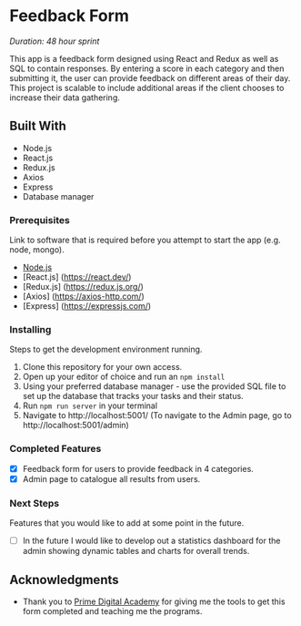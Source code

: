 # Feedback Form

_Duration: 48 hour sprint_

This app is a feedback form designed using React and Redux as well as SQL to contain responses. By entering a score in each category and then submitting it, the user can provide feedback on different areas of their day. This project is scalable to include additional areas if the client chooses to increase their data gathering.

## Built With

- Node.js 
- React.js 
- Redux.js 
- Axios 
- Express 
- Database manager

### Prerequisites

Link to software that is required before you attempt to start the app (e.g. node, mongo).

- [Node.js](https://nodejs.org/en/)
- [React.js] (https://react.dev/)
- [Redux.js] (https://redux.js.org/)
- [Axios] (https://axios-http.com/)
- [Express] (https://expressjs.com/)

### Installing

Steps to get the development environment running.

1. Clone this repository for your own access.
2. Open up your editor of choice and run an `npm install`
3. Using your preferred database manager - use the provided SQL file to set up the database that tracks your tasks and their status.
4. Run `npm run server` in your terminal
5. Navigate to http://localhost:5001/
(To navigate to the Admin page, go to http://localhost:5001/admin)

### Completed Features

- [x] Feedback form for users to provide feedback in 4 categories.
- [x] Admin page to catalogue all results from users.

### Next Steps

Features that you would like to add at some point in the future.

- [ ] In the future I would like to develop out a statistics dashboard for the admin showing dynamic tables and charts for overall trends.

## Acknowledgments

* Thank you to [Prime Digital Academy](www.primeacademy.io) for giving me the tools to get this form completed and teaching me the programs.